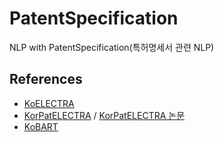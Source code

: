# PatentSpecification
NLP with PatentSpecification(특허명세서 관련 NLP)

## References
- [KoELECTRA](https://github.com/monologg/KoELECTRA)
- [KorPatELECTRA](https://github.com/kipi-ai/korpatelectra) / [KorPatELECTRA 논문](https://koreascience.kr/article/JAKO202209537230844.pdf)
- [KoBART](https://github.com/SKT-AI/KoBART)
